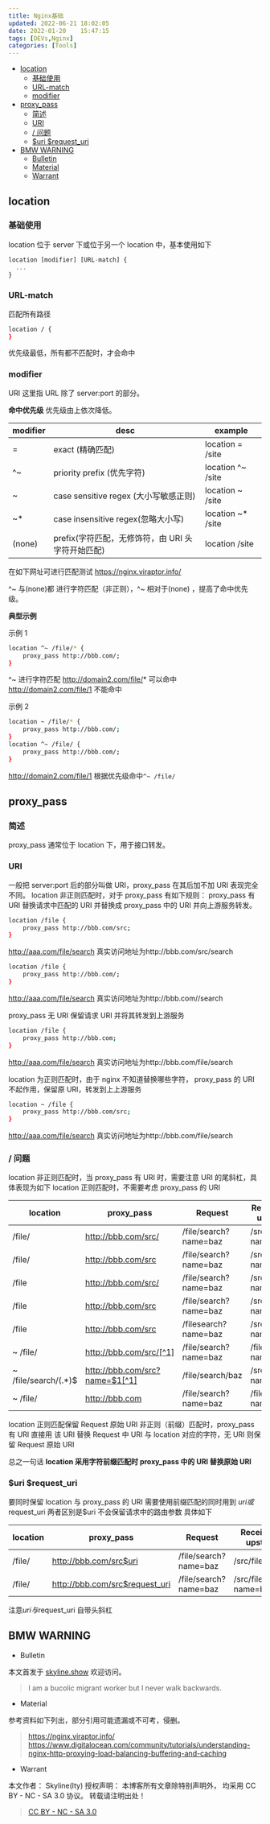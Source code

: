 ```yaml
---
title: Nginx基础
updated: 2022-06-21	18:02:05
date: 2022-01-20	15:47:15
tags: [DEVs,Nginx]
categories: [Tools]
---
```

            
            

<!-- @import "[TOC]" {cmd="toc" depthFrom=1 depthTo=6 orderedList=false} -->

<!-- code_chunk_output -->

  - [location](#location)
    - [基础使用](#基础使用)
    - [URL-match](#url-match)
    - [modifier](#modifier)
  - [proxy_pass](#proxy_pass)
    - [简述](#简述)
    - [URI](#uri)
    - [/ 问题](#问题)
    - [\$uri \$request_uri](#uri-request_uri)
  - [BMW WARNING](#bmw-warning)
    - [Bulletin](#bulletin)
    - [Material](#material)
    - [Warrant](#warrant)

<!-- /code_chunk_output -->

## location

### 基础使用

location 位于 server 下或位于另一个 location 中，基本使用如下

```js
location [modifier] [URL-match] {
  ...
}
```

### URL-match
<!--more-->

匹配所有路径

```sh
location / {
}
```

优先级最低，所有都不匹配时，才会命中

### modifier

URI 这里指 URL 除了 server:port 的部分。

**命中优先级**
优先级由上依次降低。

| modifier | desc                                              | example            |
| -------- | ------------------------------------------------- | ------------------ |
| =        | exact (精确匹配)                                  | location = /site   |
| ^~       | priority prefix (优先字符)                        | location ^~ /site  |
| ~        | case sensitive regex (大小写敏感正则)             | location ~ /site   |
| ~\*      | case insensitive regex(忽略大小写)                | location ~\* /site |
| (none)   | prefix(字符匹配，无修饰符，由 URI 头字符开始匹配) | location /site     |

在如下网址可进行匹配测试 https://nginx.viraptor.info/

^~ 与(none)都 进行字符匹配（非正则），^~ 相对于(none) ，提高了命中优先级。

**典型示例**

示例 1

```sh
location ^~ /file/* {
    proxy_pass http://bbb.com/;
}
```

^~ 进行字符匹配
http://domain2.com/file/* 可以命中
http://domain2.com/file/1 不能命中

示例 2

```sh
location ~ /file/* {
    proxy_pass http://bbb.com/;
}
location ^~ /file/ {
    proxy_pass http://bbb.com/;
}
```

http://domain2.com/file/1 根据优先级命中`^~ /file/`

## proxy_pass

### 简述

proxy_pass 通常位于 location 下，用于接口转发。

### URI

一般把 server:port 后的部分叫做 URI，proxy_pass 在其后加不加 URI 表现完全不同。
location 非正则匹配时，对于 proxy_pass 有如下规则：
proxy_pass 有 URI
替换请求中匹配的 URI 并替换成 proxy_pass 中的 URI 并向上游服务转发。

```sh
location /file {
    proxy_pass http://bbb.com/src;
}
```

http://aaa.com/file/search 真实访问地址为http://bbb.com/src/search

```sh
location /file {
    proxy_pass http://bbb.com/;
}
```

http://aaa.com/file/search 真实访问地址为http://bbb.com//search

proxy_pass 无 URI
保留请求 URI 并将其转发到上游服务

```sh
location /file {
    proxy_pass http://bbb.com;
}
```

http://aaa.com/file/search 真实访问地址为http://bbb.com/file/search

location 为正则匹配时，由于 nginx 不知道替换哪些字符，
proxy_pass 的 URI 不起作用，保留原 URI，转发到上上游服务

```sh
location ~ /file {
    proxy_pass http://bbb.com/src;
}
```

http://aaa.com/file/search 真实访问地址为http://bbb.com/file/search

### / 问题

location 非正则匹配时，当 proxy_pass 有 URI 时，需要注意 URI 的尾斜杠，具体表现为如下
location 正则匹配时，不需要考虑 proxy_pass 的 URI

| location              | proxy_pass                     | Request               | Received by upstream  |
| --------------------- | ------------------------------ | --------------------- | --------------------- |
| /file/                | http://bbb.com/src/            | /file/search?name=baz | /src/search?name=baz  |
| /file/                | http://bbb.com/src             | /file/search?name=baz | /srcsearch?name=baz   |
| /file                 | http://bbb.com/src/            | /file/search?name=baz | /src//search?name=baz |
| /file                 | http://bbb.com/src             | /file/search?name=baz | /src/search?name=baz  |
| /file                 | http://bbb.com/src             | /filesearch?name=baz  | /srcsearch?name=baz   |
| ~ /file/              | http://bbb.com/src/[^1]        | /file/search?name=baz | /file/search?name=baz |
| ~ /file/search/(.\*)$ | http://bbb.com/src?name=$1[^1] | /file/search/baz      | /src?name=baz         |
| ~ /file/              | http://bbb.com                 | /file/search?name=baz | /file/search?name=baz |

location 正则匹配保留 Request 原始 URI
非正则（前缀）匹配时，proxy_pass 有 URI 直接用 该 URI 替换 Request 中 URI 与 location 对应的字符，无 URI 则保留 Request 原始 URI

总之一句话
**location 采用字符前缀匹配时 proxy_pass 中的 URI 替换原始 URI**

[^1]: 较新版的 nginx 不支持正则中的 proxy_pass 有 URI(指纯字符 URI，经过测试，包含变量如$1等时可以)，会报错。` "proxy_pass" cannot have URI part in location given by regular expression, or inside named location, or inside "if" statement, or inside "limit_except" block`

### \$uri \$request_uri

要同时保留 location 与 proxy_pass 的 URI 需要使用前缀匹配的同时用到 $uri 或$request_uri
两者区别是$uri 不会保留请求中的路由参数
具体如下

| location | proxy_pass                     | Request               | Received by upstream      |
| -------- | ------------------------------ | --------------------- | ------------------------- |
| /file/   | http://bbb.com/src$uri         | /file/search?name=baz | /src/file/search          |
| /file/   | http://bbb.com/src$request_uri | /file/search?name=baz | /src/file/search?name=baz |

注意$uri与$request_uri 自带头斜杠

## BMW WARNING

- Bulletin

本文首发于 [skyline.show](http://www.skyline.show)  欢迎访问。

> I am a bucolic migrant worker but I never walk backwards.

- Material

参考资料如下列出，部分引用可能遗漏或不可考，侵删。

> https://nginx.viraptor.info/ https://www.digitalocean.com/community/tutorials/understanding-nginx-http-proxying-load-balancing-buffering-and-caching

- Warrant

本文作者： Skyline(lty)
授权声明： 本博客所有文章除特别声明外， 均采用 CC BY - NC - SA 3.0 协议。 转载请注明出处！

> [CC BY - NC - SA 3.0](https://creativecommons.org/licenses/by-nc-sa/3.0/deed.zh)
